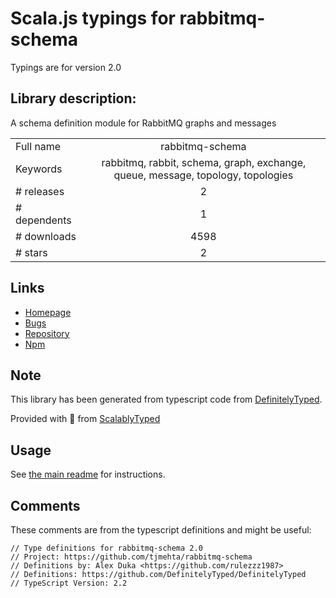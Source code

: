 
# Scala.js typings for rabbitmq-schema

Typings are for version 2.0

## Library description:
A schema definition module for RabbitMQ graphs and messages

|                    |                 |
| ------------------ | :-------------: |
| Full name          | rabbitmq-schema |
| Keywords           | rabbitmq, rabbit, schema, graph, exchange, queue, message, topology, topologies |
| # releases         | 2 |
| # dependents       | 1 |
| # downloads        | 4598 |
| # stars            | 2 |

## Links
- [Homepage](https://github.com/tjmehta/rabbitmq-schema)
- [Bugs](https://github.com/tjmehta/rabbitmq-schema/issues)
- [Repository](https://github.com/tjmehta/rabbitmq-schema)
- [Npm](https://www.npmjs.com/package/rabbitmq-schema)
    


## Note
This library has been generated from typescript code from [DefinitelyTyped](https://definitelytyped.org).

Provided with :purple_heart: from [ScalablyTyped](https://github.com/oyvindberg/ScalablyTyped)

## Usage
See [the main readme](../../readme.md) for instructions.

## Comments

These comments are from the typescript definitions and might be useful:
```
// Type definitions for rabbitmq-schema 2.0
// Project: https://github.com/tjmehta/rabbitmq-schema
// Definitions by: Alex Duka <https://github.com/rulezzz1987>
// Definitions: https://github.com/DefinitelyTyped/DefinitelyTyped
// TypeScript Version: 2.2

```

